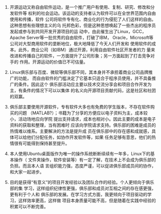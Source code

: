 1. 开源运动又称自由软件运动，是一个推广用户有使用、复制、研究、修改和分发软件等
   权利的社会运动。该运动的支持者认为软件可以在全世界范围内自由使用和传播，软件
   公司将软件专有化、商业化的行为侵犯了人们这样的自由。这种思想有些理想主义的乌
   托邦色彩，但是这种思想唤起了一些杰出的程序员发起或参与到共同开发开源项目的运
   动中，由此催生出了Linux，GCC，Apache Server等一批优秀的自由软件，打破了IBM，
   Oracle，Microsoft等公司对大型商用软件的垄断地位，极大地降低了今天人们开发和
   使用软件的成本。此外，商业公司（如IBM）通过开源，利用自由软件社区开发者的力
   量来改进和传播自己的软件，一方面提升了公司形象；另一方面起到了打击竞争对手的
   作用。开源运动的价值已不可估量。

2. Linux俱乐部与百度、微软等俱乐部不同，其本身并不承担着商业公司品牌推广的功能，
   而自由软件的门槛决定了它基本只适合于程序员使用，并不具备推广的条件。因此这个
   俱乐部活动应主要以技术交流分享会和项目合作开发为主，有条件的情况下可以以集体
   的名义向开源项目贡献代码，这是社区和社团的双赢。

3. 俱乐部主要使用开源软件，专有软件大多也有免费的学生版本，不存在软件购买的问题
   （MATLAB?）；书籍为了分享的方便应以电子资料为主，成本较小，活动场地应向学院
   提出支持请求，成本也相对小。因此主要的成本是电子资料的获取和整理，当有困难时
   应该向学院请求支持。俱乐部的困难是成员的热情难以维系。主要解决的方法是提升成
   员在俱乐部中的存在感和成就感，具体可以给他们分配任务，如协作开发软件等，如果
   任务足够有意思，他们的热情很有可能得到保持甚至提升。

4. 本人使用Ubuntu桌面版作为唯一的操作系统断断续续有一年多，Linux下的基本操作（
   文件夹操作，软件安装等）有一定了解，在技术上不会成为俱乐部的负担。而且本人语
   言组织能力强，态度严谨，可以促进俱乐部成员间的协作，和大家一起进步。

5. 目的是获得“有意义”的项目开发经验以及团队合作的经验。个人更倾向于俱乐部的集
   学习，这样组织纪律性更强，俱乐部和成员对互相之间的存在感更强，更有利于个人和
   俱乐部的发展。在学习方式方面，我更倾向于项目驱动的学习，这样效率更高，这样做
   项目本身质量可能不高，但是随着在实践中经验的积累可以不断完善。
